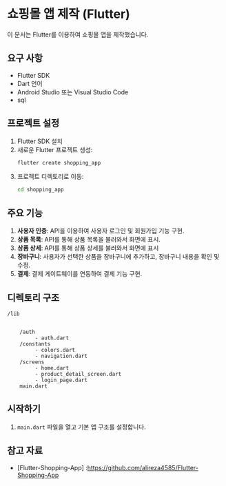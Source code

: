 # 쇼핑몰 앱 제작 (Flutter)

이 문서는 Flutter를 이용하여 쇼핑몰 앱을 제작했습니다.

## 요구 사항

- Flutter SDK
- Dart 언어
- Android Studio 또는 Visual Studio Code
- sql

## 프로젝트 설정

1. Flutter SDK 설치
2. 새로운 Flutter 프로젝트 생성:
   ```bash
   flutter create shopping_app
   ```
3. 프로젝트 디렉토리로 이동:
   ```bash
   cd shopping_app
   ```

## 주요 기능

1. **사용자 인증**: API을 이용하여 사용자 로그인 및 회원가입 기능 구현.
2. **상품 목록**: API를 통해 상품 목록을 불러와서 화면에 표시.
3. **상품 상세**: API를 통해 상품 상세를 불러와서 화면에 표시
4. **장바구니**: 사용자가 선택한 상품을 장바구니에 추가하고, 장바구니 내용을 확인 및 수정.
5. **결제**: 결제 게이트웨이를 연동하여 결제 기능 구현.

## 디렉토리 구조

```
/lib


    /auth
         - auth.dart
    /constants
         - colors.dart
         - navigation.dart
    /screens
         - home.dart
         - product_detail_screen.dart
         - login_page.dart
    main.dart

```

## 시작하기

1. `main.dart` 파일을 열고 기본 앱 구조를 설정합니다.

## 참고 자료

- [Flutter-Shopping-App] :https://github.com/alireza4585/Flutter-Shopping-App


